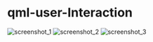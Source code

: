 # qml-user-Interaction

![screenshot_1](https://github.com/Yulya-S/qml_layouts/blob/main/screenshots/screenshot_1.jpg)
![screenshot_2](https://github.com/Yulya-S/qml_layouts/blob/main/screenshots/screenshot_2.jpg)
![screenshot_3](https://github.com/Yulya-S/qml_layouts/blob/main/screenshots/screenshot_3.jpg)
